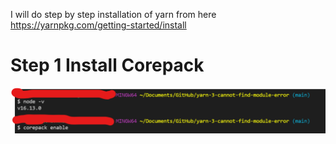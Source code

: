 I will do step by step installation of yarn from here  https://yarnpkg.com/getting-started/install

# Step 1 Install Corepack
![step 1](./images/step1.png)

